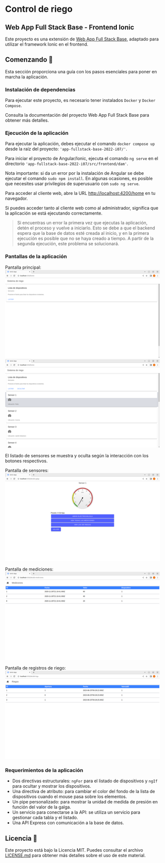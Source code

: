 # Control de riego

## Web App Full Stack Base - Frontend Ionic

Este proyecto es una extensión de [Web App Full Stack Base](https://github.com/gotoiot/app-fullstack-base), adaptado para utilizar el framework Ionic en el frontend.

## Comenzando 🚀

Esta sección proporciona una guía con los pasos esenciales para poner en marcha la aplicación.

### Instalación de dependencias

Para ejecutar este proyecto, es necesario tener instalados `Docker` y `Docker Compose`.

Consulta la documentación del proyecto Web App Full Stack Base para obtener más detalles.

### Ejecución de la aplicación

Para ejecutar la aplicación, debes ejecutar el comando `docker compose up` desde la raíz del proyecto: `'app-fullstack-base-2022-i07/'`.

Para iniciar el proyecto de Angular/Ionic, ejecuta el comando `ng serve` en el directorio `'app-fullstack-base-2022-i07/src/frontend/dam'`.

Nota importante: si da un error por la instalación de Angular se debe ejecutar el comando `sudo npm install`. En algunas ocasiones, es posible que necesites usar privilegios de superusuario con `sudo ng serve`.

Para acceder al cliente web, abre la URL [http://localhost:4200/home](http://localhost:4200/home) en tu navegador.

Si puedes acceder tanto al cliente web como al administrador, significa que la aplicación se está ejecutando correctamente.

> Si encuentras un error la primera vez que ejecutas la aplicación, detén el proceso y vuelve a iniciarlo. Esto se debe a que el backend espera que la base de datos esté creada al inicio, y en la primera ejecución es posible que no se haya creado a tiempo. A partir de la segunda ejecución, este problema se solucionará.

### Pantallas de la aplicación

Pantalla principal:
![Home](images/home1.png)
![Home Listado](images/home2.png)

El listado de sensores se muestra y oculta según la interacción con los botones respectivos.

Pantalla de sensores:
![Sensor](images/detalle-galga.png)

Pantalla de mediciones:
![Mediciones](images/detalle-mediciones.png)

Pantalla de registros de riego:
![Registros de riego](images/detalle-logs.png)

### Requerimientos de la aplicación

- Dos directivas estructurales: `ngFor` para el listado de dispositivos y `ngIf` para ocultar y mostrar los dispositivos.
- Una directiva de atributo: para cambiar el color del fondo de la lista de dispositivos cuando el mouse pasa sobre los elementos.
- Un pipe personalizado: para mostrar la unidad de medida de presión en función del valor de la galga.
- Un servicio para conectarse a la API: se utiliza un servicio para gestionar cada tabla y el listado.
- Una API Express con comunicación a la base de datos.

## Licencia 📄

Este proyecto está bajo la Licencia MIT. Puedes consultar el archivo [LICENSE.md](LICENSE.md) para obtener más detalles sobre el uso de este material.

